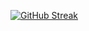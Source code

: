 [![GitHub Streak](https://streak-stats.demolab.com?user=PolyVectors&theme=dark)](https://git.io/streak-stats)
